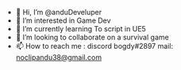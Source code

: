 - 👋 Hi, I’m @anduDeveluper
- 👀 I’m interested in Game Dev
- 🌱 I’m currently learning To script in UE5
- 💞️ I’m looking to collaborate on a survival game 
- 📫 How to reach me : discord bogdy#2897
                  mail: noclipandu38@gmail.com

<!---
anduDeveluper/anduDeveluper is a ✨ special ✨ repository because its `README.md` (this file) appears on your GitHub profile.
You can click the Preview link to take a look at your changes.
--->
